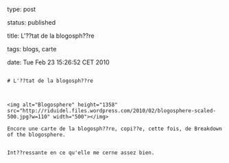 type: post
status: published
title: L'??tat de la blogosph??re 
tags: blogs, carte
date: Tue Feb 23 15:26:52 CET 2010
~~~~~~
# L'??tat de la blogosph??re 

<img alt="Blogosphere" height="1358" src="http://riduidel.files.wordpress.com/2010/02/blogosphere-scaled-500.jpg?w=110" width="500"></img>

Encore une carte de la blogosph??re, copi??e, cette fois, de Breakdown of the blogosphere.  


Int??ressante en ce qu'elle me cerne assez bien.